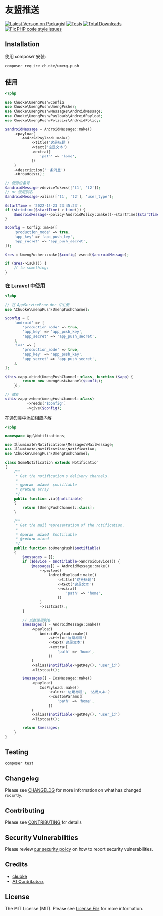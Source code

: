 # 友盟推送

[![Latest Version on Packagist](https://img.shields.io/packagist/v/chuoke/umeng-push.svg?style=flat-square)](https://packagist.org/packages/chuoke/umeng-push)
[![Tests](https://github.com/chuoke/umeng-push/actions/workflows/run-tests.yml/badge.svg?branch=main)](https://github.com/chuoke/umeng-push/actions/workflows/run-tests.yml)
[![Total Downloads](https://img.shields.io/packagist/dt/chuoke/umeng-push.svg?style=flat-square)](https://packagist.org/packages/chuoke/umeng-push)
[![Fix PHP code style issues](https://github.com/chuoke/umeng-push/actions/workflows/fix-php-code-style-issues.yml/badge.svg)](https://github.com/chuoke/umeng-push/actions/workflows/fix-php-code-style-issues.yml)

## Installation

使用 composer 安装:

```bash
composer require chuoke/umeng-push
```

## 使用

```php
<?php

use Chuoke\UmengPush\Config;
use Chuoke\UmengPush\UmengPusher;
use Chuoke\UmengPush\Messages\AndroidMessage;
use Chuoke\UmengPush\Payloads\AndroidPayload;
use Chuoke\UmengPush\Policies\AndroidPolicy;

$androidMessage = AndroidMessage::make()
    ->payload(
        AndroidPayload::make()
            ->title('这是标题')
            ->text('这是文本')
            ->extra([
                'path' => 'home',
            ])
    )
    ->description('一条消息')
    ->broadcast();

// 使用设备号
$androidMessage->deviceTokens(['t1', 't2']);
// or 使用别名
$androidMessage->alias(['t1', 't2'], 'user_type');

$startTime = '2022-12-23 23:45:23';
if (strtotime($startTime) > time()) {
    $androidMessage->policy(AndroidPolicy::make()->startTime($startTime)->outBizNo('123'));
}

$config = Config::make([
    'production_mode' => true,
    'app_key' => 'app_push_key',
    'app_secret' => 'app_push_secret',
]);

$res = UmengPusher::make($config)->send($androidMessage);

if ($res->isOk()) {
    // to something;
}
```

### 在 Laravel 中使用

```php
<?php

// 在 AppServiceProvider 中注册
use \Chuoke\UmengPush\UmengPushChannel;

$config = [
    'android' => [
        'production_mode' => true,
        'app_key' => 'app_push_key',
        'app_secret' => 'app_push_secret',
    ],
    'ios' => [
        'production_mode' => true,
        'app_key' => 'app_push_key',
        'app_secret' => 'app_push_secret',
    ],
];

$this->app->bind(UmengPushChannel::class, function ($app) {
        return new UmengPushChannel($config);
    });

// 或者
$this->app->when(UmengPushChannel::class)
          ->needs('$config')
          ->give($config);
```

在通知类中添加相应内容

```php
<?php

namespace App\Notifications;

use Illuminate\Notifications\Messages\MailMessage;
use Illuminate\Notifications\Notification;
use \Chuoke\UmengPush\UmengPushChannel;

class SomeNotification extends Notification
{
    /**
     * Get the notification's delivery channels.
     *
     * @param  mixed  $notifiable
     * @return array
     */
    public function via($notifiable)
    {
        return [UmengPushChannel::class];
    }

    /**
     * Get the mail representation of the notification.
     *
     * @param  mixed  $notifiable
     * @return mixed
     */
    public function toUmengPush($notifiable)
    {
        $messages = [];
        if ($device = $notifiable->androidDevice()) {
            $messages[] = AndroidMessage::make()
                ->payload(
                    AndroidPayload::make()
                        ->title('这是标题')
                        ->text('这是文本')
                        ->extra([
                            'path' => 'home',
                        ])
                )
                ->listcast();
        }

        // 或者使用别名
        $messages[] = AndroidMessage::make()
            ->payload(
                AndroidPayload::make()
                    ->title('这是标题')
                    ->text('这是文本')
                    ->extra([
                        'path' => 'home',
                    ])
            )
            ->alias($notifiable->getKey(), 'user_id')
            ->listcast();

        $messages[] = IosMessage::make()
            ->payload(
                IosPayload::make()
                    ->alert('这是标题', '这是文本')
                    ->customParams([
                        'path' => 'home',
                    ])
            )
            ->alias($notifiable->getKey(), 'user_id')
            ->listcast();

        return $messages;
    }
}
```

## Testing

```bash
composer test
```

## Changelog

Please see [CHANGELOG](CHANGELOG.md) for more information on what has changed recently.

## Contributing

Please see [CONTRIBUTING](https://github.com/spatie/.github/blob/main/CONTRIBUTING.md) for details.

## Security Vulnerabilities

Please review [our security policy](../../security/policy) on how to report security vulnerabilities.

## Credits

-   [chuoke](https://github.com/chuoke)
-   [All Contributors](../../contributors)

## License

The MIT License (MIT). Please see [License File](LICENSE.md) for more information.
